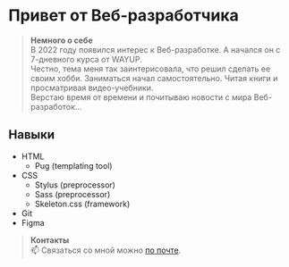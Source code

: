 # Привет от Веб-разработчика


> **Немного о себе**  
> В 2022 году появился интерес к Веб-разработке. А начался он с 7-дневного курса от WAYUP.  
> Честно, тема меня так заинтерисовала, что решил сделать ее своим хобби. 
> Заниматься начал самостоятельно. Читая книги и просматривая видео-учебники.   
> Верстаю время от времени и почитываю новости с мира Веб-разработок...


## Навыки
+ HTML
  + Pug (templating tool)
+ CSS
  + Stylus (preprocessor)
  + Sass (preprocessor)
  + Skeleton.css (framework)
+ Git
+ Figma  

  
> **Контакты**  
> 📫 Связаться со мной можно [по почте](https://KurtsouKiryl@outlook.com).




<!---
ssnaip8e/ssnaip8e is a ✨ special ✨ repository because its `README.md` (this file) appears on your GitHub profile.
You can click the Preview link to take a look at your changes.
--->
